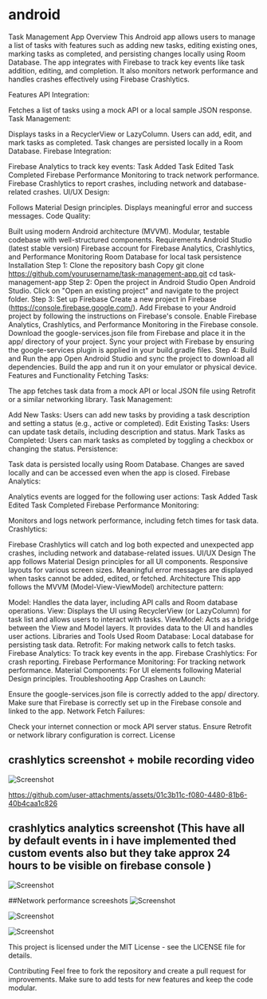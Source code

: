 # android
Task Management App
Overview
This Android app allows users to manage a list of tasks with features such as adding new tasks, editing existing ones, marking tasks as completed, and persisting changes locally using Room Database. The app integrates with Firebase to track key events like task addition, editing, and completion. It also monitors network performance and handles crashes effectively using Firebase Crashlytics.

Features
API Integration:

Fetches a list of tasks using a mock API or a local sample JSON response.
Task Management:

Displays tasks in a RecyclerView or LazyColumn.
Users can add, edit, and mark tasks as completed.
Task changes are persisted locally in a Room Database.
Firebase Integration:

Firebase Analytics to track key events:
Task Added
Task Edited
Task Completed
Firebase Performance Monitoring to track network performance.
Firebase Crashlytics to report crashes, including network and database-related crashes.
UI/UX Design:

Follows Material Design principles.
Displays meaningful error and success messages.
Code Quality:

Built using modern Android architecture (MVVM).
Modular, testable codebase with well-structured components.
Requirements
Android Studio (latest stable version)
Firebase account for Firebase Analytics, Crashlytics, and Performance Monitoring
Room Database for local task persistence
Installation
Step 1: Clone the repository
bash
Copy
git clone https://github.com/yourusername/task-management-app.git
cd task-management-app
Step 2: Open the project in Android Studio
Open Android Studio.
Click on "Open an existing project" and navigate to the project folder.
Step 3: Set up Firebase
Create a new project in Firebase (https://console.firebase.google.com/).
Add Firebase to your Android project by following the instructions on Firebase's console.
Enable Firebase Analytics, Crashlytics, and Performance Monitoring in the Firebase console.
Download the google-services.json file from Firebase and place it in the app/ directory of your project.
Sync your project with Firebase by ensuring the google-services plugin is applied in your build.gradle files.
Step 4: Build and Run the app
Open Android Studio and sync the project to download all dependencies.
Build the app and run it on your emulator or physical device.
Features and Functionality
Fetching Tasks:

The app fetches task data from a mock API or local JSON file using Retrofit or a similar networking library.
Task Management:

Add New Tasks: Users can add new tasks by providing a task description and setting a status (e.g., active or completed).
Edit Existing Tasks: Users can update task details, including description and status.
Mark Tasks as Completed: Users can mark tasks as completed by toggling a checkbox or changing the status.
Persistence:

Task data is persisted locally using Room Database. Changes are saved locally and can be accessed even when the app is closed.
Firebase Analytics:

Analytics events are logged for the following user actions:
Task Added
Task Edited
Task Completed
Firebase Performance Monitoring:

Monitors and logs network performance, including fetch times for task data.
Crashlytics:

Firebase Crashlytics will catch and log both expected and unexpected app crashes, including network and database-related issues.
UI/UX Design
The app follows Material Design principles for all UI components.
Responsive layouts for various screen sizes.
Meaningful error messages are displayed when tasks cannot be added, edited, or fetched.
Architecture
This app follows the MVVM (Model-View-ViewModel) architecture pattern:

Model: Handles the data layer, including API calls and Room database operations.
View: Displays the UI using RecyclerView (or LazyColumn) for task list and allows users to interact with tasks.
ViewModel: Acts as a bridge between the View and Model layers. It provides data to the UI and handles user actions.
Libraries and Tools Used
Room Database: Local database for persisting task data.
Retrofit: For making network calls to fetch tasks.
Firebase Analytics: To track key events in the app.
Firebase Crashlytics: For crash reporting.
Firebase Performance Monitoring: For tracking network performance.
Material Components: For UI elements following Material Design principles.
Troubleshooting
App Crashes on Launch:

Ensure the google-services.json file is correctly added to the app/ directory.
Make sure that Firebase is correctly set up in the Firebase console and linked to the app.
Network Fetch Failures:

Check your internet connection or mock API server status.
Ensure Retrofit or network library configuration is correct.
License


## crashlytics screenshot + mobile recording video

![Screenshot ](https://github.com/user-attachments/assets/b6d6ac9e-0f11-45d9-9613-fa2036ccc2a7)

https://github.com/user-attachments/assets/01c3b11c-f080-4480-81b6-40b4caa1c826

## crashlytics analytics screenshot (This have all by default events in i have implemented thed custom events also but they take approx 24 hours to be visible on firebase console )
![Screenshot ](https://github.com/user-attachments/assets/0ae60bc3-f961-49df-8539-8d085401596b)

##Network performance screeshots 
![Screenshot](https://github.com/user-attachments/assets/3b506f87-f276-452b-b753-a6c8fe11cd2e)

![Screenshot](https://github.com/user-attachments/assets/8216b74a-152c-405a-98e1-0a06b6493aef)

![Screenshot](https://github.com/user-attachments/assets/7132a002-01df-46af-af21-8c9c1af13517)





This project is licensed under the MIT License - see the LICENSE file for details.

Contributing
Feel free to fork the repository and create a pull request for improvements. Make sure to add tests for new features and keep the code modular.
